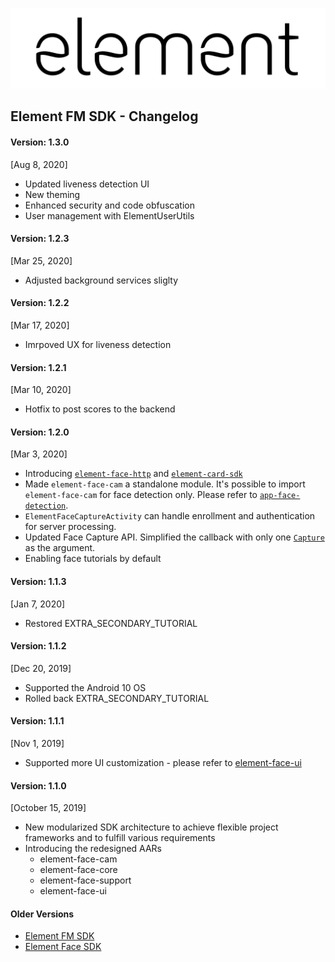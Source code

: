 ![element](images/element.png "element")
## Element FM SDK - Changelog

#### Version: 1.3.0
[Aug 8, 2020]
* Updated liveness detection UI
* New theming
* Enhanced security and code obfuscation
* User management with ElementUserUtils

#### Version: 1.2.3
[Mar 25, 2020]
* Adjusted background services sliglty

#### Version: 1.2.2
[Mar 17, 2020]
* Imrpoved UX for liveness detection

#### Version: 1.2.1
[Mar 10, 2020]
* Hotfix to post scores to the backend

#### Version: 1.2.0
[Mar 3, 2020]
* Introducing [`element-face-http`](element-face-http-guide.md) and [`element-card-sdk`](element-card-sdk-guide.md)
* Made `element-face-cam` a standalone module. It's possible to import `element-face-cam` for face detection only. Please refer to [`app-face-detection`](../app-face-detection).
* `ElementFaceCaptureActivity` can handle enrollment and authentication for server processing.
* Updated Face Capture API. Simplified the callback with only one [`Capture`](element-face-sdk-guide.md#user-face-matching-on-server) as the argument.
* Enabling face tutorials by default

#### Version: 1.1.3
[Jan 7, 2020]
* Restored EXTRA_SECONDARY_TUTORIAL

#### Version: 1.1.2
[Dec 20, 2019]
* Supported the Android 10 OS
* Rolled back EXTRA_SECONDARY_TUTORIAL

#### Version: 1.1.1
[Nov 1, 2019]
* Supported more UI customization - please refer to [element-face-ui](./element-face-ui.md)

#### Version: 1.1.0
[October 15, 2019]
* New modularized SDK architecture to achieve flexible project frameworks and to fulfill various requirements
* Introducing the redesigned AARs
  * element-face-cam
  * element-face-core
  * element-face-support
  * element-face-ui

#### Older Versions
* [Element FM SDK](https://github.com/Element1/element-android-examples/blob/master/element-fm-sdk-example/changelog.md)
* [Element Face SDK](https://github.com/Element1/element-android-examples/blob/master/element-face-sdk-example/changelog.md)
